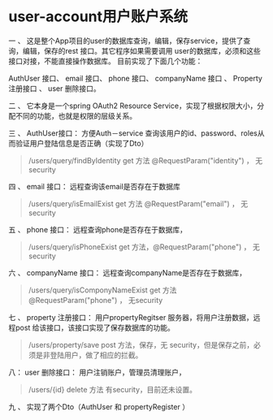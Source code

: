 # user-account用户账户系统
一 、 这是整个App项目的user的数据库查询，编辑，保存service，提供了查询，编辑，保存的rest 接口。其它程序如果需要调用
user的数据库，必须和这些接口对接，不能直接操作数据库。
目前实现了下面几个功能：

 AuthUser 接口、 email 接口、 phone 接口、 companyName 接口 、 Property 注册接口 、 user 删除接口。

二 、 它本身是一个spring OAuth2 Resource Service，实现了根据权限大小，分配不同的功能，也就是权限的层级关系。


三 、 AuthUser接口： 方便Auth－service 查询该用户的id、password、roles从而验证用户登陆信息是否正确（实现了Dto）

> /users/query/findByIdentity get 方法  @RequestParam("identity") ， 无security

四 、 email 接口： 远程查询该email是否存在于数据库
> /users/query/isEmailExist  get 方法 @RequestParam("email") ， 无security

五 、 phone 接口： 远程查询phone是否存在于数据库，
> /users/query/isPhoneExist get 方法，@RequestParam("phone") ， 无security

六 、 companyName 接口： 远程查询companyName是否存在于数据库，

> /users/query/isComponyNameExist get 方法 @RequestParam("phone") ， 无security

七 、 property 注册接口： 用户propertyRegitser 服务器，将用户注册数据，远程post 给该接口，该接口实现了保存数据库的功能。
> /users/property/save post 方法，保存，无 security，但是保存之前，必须是非登陆用户，做了相应的拦截。

八： user 删除接口： 用户注销账户，管理员清理账户，

> /users/{id} delete 方法  有security，目前还未设置。

九 、 实现了两个Dto（AuthUser 和 propertyRegister ）


